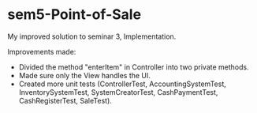 # sem5-Point-of-Sale
My improved solution to seminar 3, Implementation.

Improvements made:
- Divided the method "enterItem" in Controller into two private methods.
- Made sure only the View handles the UI.
- Created more unit tests (ControllerTest, AccountingSystemTest, InventorySystemTest, SystemCreatorTest, CashPaymentTest, CashRegisterTest, SaleTest).
